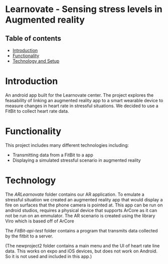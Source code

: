 # Learnovate - Sensing stress levels in Augmented reality

## Table of contents
* [Introduction](#Introduction)
* [Functionality](#Technologies)
* [Technology and Setup](#Setup)

# Introduction
An android app built for the Learnovate center. The project explores the feasability of linking an augmented reality app to a smart wearable device to measure changes in heart rate in stressful situations. We decided to use a FitBit to collect heart rate data.

# Functionality
This project includes many different technologies including:
  * Transmitting data from a FitBit to a app
  * Displaying a simulated stressful scenario in augmented reality

# Technology
The *ARLearnovate* folder contains our AR application. To emulate a stressful situation we created an augmented reality app that would display a fire on surfaces that the phone camera is pointed at. 
This app can be run on android studios, requires a physical device that supports ArCore as it can not be run on an emmulator.
The AR scenario is created using the library Viro which is based off of ArCore 


The *FitBit-api-test* folder contains a program that transmits data collected by the fitbit to a server. 


(The newproject2 folder contains a main menu and the UI of heart rate line data. This works on expo and iOS devices, but does not work on Android. So it is not used and included in this app.)
